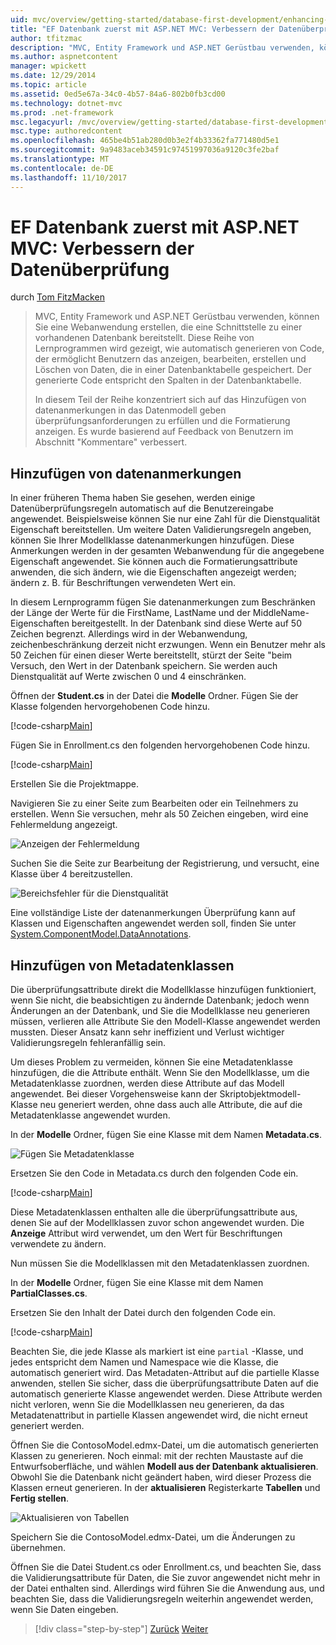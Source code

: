 ```yaml
---
uid: mvc/overview/getting-started/database-first-development/enhancing-data-validation
title: "EF Datenbank zuerst mit ASP.NET MVC: Verbessern der Datenüberprüfung | Microsoft Docs"
author: tfitzmac
description: "MVC, Entity Framework und ASP.NET Gerüstbau verwenden, können Sie eine Webanwendung erstellen, die eine Schnittstelle zu einer vorhandenen Datenbank bereitstellt. Dieses Lernprogramm Seri..."
ms.author: aspnetcontent
manager: wpickett
ms.date: 12/29/2014
ms.topic: article
ms.assetid: 0ed5e67a-34c0-4b57-84a6-802b0fb3cd00
ms.technology: dotnet-mvc
ms.prod: .net-framework
msc.legacyurl: /mvc/overview/getting-started/database-first-development/enhancing-data-validation
msc.type: authoredcontent
ms.openlocfilehash: 465be4b51ab280d0b3e2f4b33362fa771480d5e1
ms.sourcegitcommit: 9a9483aceb34591c97451997036a9120c3fe2baf
ms.translationtype: MT
ms.contentlocale: de-DE
ms.lasthandoff: 11/10/2017
---
```

<a name="ef-database-first-with-aspnet-mvc-enhancing-data-validation"></a>EF Datenbank zuerst mit ASP.NET MVC: Verbessern der Datenüberprüfung
====================
durch [Tom FitzMacken](https://github.com/tfitzmac)

> MVC, Entity Framework und ASP.NET Gerüstbau verwenden, können Sie eine Webanwendung erstellen, die eine Schnittstelle zu einer vorhandenen Datenbank bereitstellt. Diese Reihe von Lernprogrammen wird gezeigt, wie automatisch generieren von Code, der ermöglicht Benutzern das anzeigen, bearbeiten, erstellen und Löschen von Daten, die in einer Datenbanktabelle gespeichert. Der generierte Code entspricht den Spalten in der Datenbanktabelle.
> 
> In diesem Teil der Reihe konzentriert sich auf das Hinzufügen von datenanmerkungen in das Datenmodell geben überprüfungsanforderungen zu erfüllen und die Formatierung anzeigen. Es wurde basierend auf Feedback von Benutzern im Abschnitt "Kommentare" verbessert.


## <a name="add-data-annotations"></a>Hinzufügen von datenanmerkungen

In einer früheren Thema haben Sie gesehen, werden einige Datenüberprüfungsregeln automatisch auf die Benutzereingabe angewendet. Beispielsweise können Sie nur eine Zahl für die Dienstqualität Eigenschaft bereitstellen. Um weitere Daten Validierungsregeln angeben, können Sie Ihrer Modellklasse datenanmerkungen hinzufügen. Diese Anmerkungen werden in der gesamten Webanwendung für die angegebene Eigenschaft angewendet. Sie können auch die Formatierungsattribute anwenden, die sich ändern, wie die Eigenschaften angezeigt werden; ändern z. B. für Beschriftungen verwendeten Wert ein.

In diesem Lernprogramm fügen Sie datenanmerkungen zum Beschränken der Länge der Werte für die FirstName, LastName und der MiddleName-Eigenschaften bereitgestellt. In der Datenbank sind diese Werte auf 50 Zeichen begrenzt. Allerdings wird in der Webanwendung, zeichenbeschränkung derzeit nicht erzwungen. Wenn ein Benutzer mehr als 50 Zeichen für einen dieser Werte bereitstellt, stürzt der Seite "beim Versuch, den Wert in der Datenbank speichern. Sie werden auch Dienstqualität auf Werte zwischen 0 und 4 einschränken.

Öffnen der **Student.cs** in der Datei die **Modelle** Ordner. Fügen Sie der Klasse folgenden hervorgehobenen Code hinzu.

[!code-csharp[Main](enhancing-data-validation/samples/sample1.cs?highlight=5,15,17,20)]

Fügen Sie in Enrollment.cs den folgenden hervorgehobenen Code hinzu.

[!code-csharp[Main](enhancing-data-validation/samples/sample2.cs?highlight=5,10)]

Erstellen Sie die Projektmappe.

Navigieren Sie zu einer Seite zum Bearbeiten oder ein Teilnehmers zu erstellen. Wenn Sie versuchen, mehr als 50 Zeichen eingeben, wird eine Fehlermeldung angezeigt.

![Anzeigen der Fehlermeldung](enhancing-data-validation/_static/image1.png)

Suchen Sie die Seite zur Bearbeitung der Registrierung, und versucht, eine Klasse über 4 bereitzustellen.

![Bereichsfehler für die Dienstqualität](enhancing-data-validation/_static/image2.png)

Eine vollständige Liste der datenanmerkungen Überprüfung kann auf Klassen und Eigenschaften angewendet werden soll, finden Sie unter [System.ComponentModel.DataAnnotations](https://msdn.microsoft.com/en-us/library/system.componentmodel.dataannotations.aspx).

## <a name="add-metadata-classes"></a>Hinzufügen von Metadatenklassen

Die überprüfungsattribute direkt die Modellklasse hinzufügen funktioniert, wenn Sie nicht, die beabsichtigen zu ändernde Datenbank; jedoch wenn Änderungen an der Datenbank, und Sie die Modellklasse neu generieren müssen, verlieren alle Attribute Sie den Modell-Klasse angewendet werden mussten. Dieser Ansatz kann sehr ineffizient und Verlust wichtiger Validierungsregeln fehleranfällig sein.

Um dieses Problem zu vermeiden, können Sie eine Metadatenklasse hinzufügen, die die Attribute enthält. Wenn Sie den Modellklasse, um die Metadatenklasse zuordnen, werden diese Attribute auf das Modell angewendet. Bei dieser Vorgehensweise kann der Skriptobjektmodell-Klasse neu generiert werden, ohne dass auch alle Attribute, die auf die Metadatenklasse angewendet wurden.

In der **Modelle** Ordner, fügen Sie eine Klasse mit dem Namen **Metadata.cs**.

![Fügen Sie Metadatenklasse](enhancing-data-validation/_static/image3.png)

Ersetzen Sie den Code in Metadata.cs durch den folgenden Code ein.

[!code-csharp[Main](enhancing-data-validation/samples/sample3.cs)]

Diese Metadatenklassen enthalten alle die überprüfungsattribute aus, denen Sie auf der Modellklassen zuvor schon angewendet wurden. Die **Anzeige** Attribut wird verwendet, um den Wert für Beschriftungen verwendete zu ändern.

Nun müssen Sie die Modellklassen mit den Metadatenklassen zuordnen.

In der **Modelle** Ordner, fügen Sie eine Klasse mit dem Namen **PartialClasses.cs**.

Ersetzen Sie den Inhalt der Datei durch den folgenden Code ein.

[!code-csharp[Main](enhancing-data-validation/samples/sample4.cs)]

Beachten Sie, die jede Klasse als markiert ist eine `partial` -Klasse, und jedes entspricht dem Namen und Namespace wie die Klasse, die automatisch generiert wird. Das Metadaten-Attribut auf die partielle Klasse anwenden, stellen Sie sicher, dass die überprüfungsattribute Daten auf die automatisch generierte Klasse angewendet werden. Diese Attribute werden nicht verloren, wenn Sie die Modellklassen neu generieren, da das Metadatenattribut in partielle Klassen angewendet wird, die nicht erneut generiert werden.

Öffnen Sie die ContosoModel.edmx-Datei, um die automatisch generierten Klassen zu generieren. Noch einmal: mit der rechten Maustaste auf die Entwurfsoberfläche, und wählen **Modell aus der Datenbank aktualisieren**. Obwohl Sie die Datenbank nicht geändert haben, wird dieser Prozess die Klassen erneut generieren. In der **aktualisieren** Registerkarte **Tabellen** und **Fertig stellen**.

![Aktualisieren von Tabellen](enhancing-data-validation/_static/image4.png)

Speichern Sie die ContosoModel.edmx-Datei, um die Änderungen zu übernehmen.

Öffnen Sie die Datei Student.cs oder Enrollment.cs, und beachten Sie, dass die Validierungsattribute für Daten, die Sie zuvor angewendet nicht mehr in der Datei enthalten sind. Allerdings wird führen Sie die Anwendung aus, und beachten Sie, dass die Validierungsregeln weiterhin angewendet werden, wenn Sie Daten eingeben.

>[!div class="step-by-step"]
[Zurück](customizing-a-view.md)
[Weiter](publish-to-azure.md)
